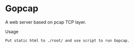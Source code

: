 # Gopcap
A web server based on pcap TCP layer.

Usage
```
Put static html to ./root/ and use script to run Gopcap.
```

